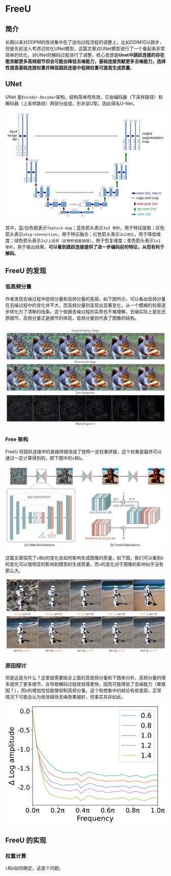 # FreeU

## 简介

长期以来对DDPM的改进集中在了逆向过程流程的调整上，比如DDIM可以跳步，但是先前没人考虑过优化UNet模型，这篇文章对UNet模型进行了一个看起来非常简单的优化，对UNet的解码过程进行了调整，核心思想是**Unet中跳跃连接的存在能贡献更多高频细节但会可能会降低去噪能力，基础连接贡献更多去噪能力，选择性提高基础连接权重并降低跳跃连接中低频权重可提高生成质量**。

## UNet

UNet 是`Encoder-Decoder`架构，结构简单而有效，它由编码器（下采样路径）和解码器（上采样路径）两部分组成，形状呈U型，因此得名U-Net。

![alt text](images/UNet.png)

其中，蓝/白色框表示`feature map`；蓝色箭头表示`3x3 卷积`，用于特征提取；灰色箭头表示`skip-connection`，用于特征融合；红色箭头表示`2x2池化`，用于降低维度；绿色箭头表示`2x2上采样（反卷积或者插值）`，用于恢复维度；青色箭头表示`1x1 卷积`，用于输出结果。**可以看到跳跃连接提供了进一步编码前的特征，从而有利于解码**。

## FreeU 的发现

### 低高频分量

作者发现去噪过程中低频分量和高频分量的差距，如下图所示，可以看出低频分量在去噪过程中的变化并不大，而高频分量则呈现出显著变化，从一个模糊的轮廓逐步转化为了清晰的线条。这个依据去噪过程的实质也不难理解，去噪实际上是在还原细节，高频分量正是细节的体现，低频分量则代表了图像的结构。

![alt text](images/low_and_high.png)

### Free 架构

FreeU 将跳跃连接中的直接拼接改成了按照一定权重拼接，这个权重是最终可以通过一定计算得到的，即下图中的`s`和`b`。

![alt text](images/FreeU.png)

这篇文章探究了`s`和`b`的变化会如何影响生成图像的质量，如下图，我们可以看到`b`的变化可以很明显的影响到模型的生成质量，而`s`的变化对于图像的影响似乎没有那么大。

![alt text](images/s_and_b.png)

### 原因探讨

但是这是为什么？这里就需要结合上面的高低频分量和下图来分析，高频分量的增多提供了更多细节，会导致解码过程收敛得更快，因而可能降低了去噪能力（果推因？），而`b`的增加恰恰能够抑制高频分量。这个和想象中的结论有些差距，正常情况下可能会认为收敛越快去噪效果越好，但事实并非如此。

![alt text](images/b.png)

## FreeU 的实现

### 权重计算

`s`和`b`如何确定，这是个问题。
